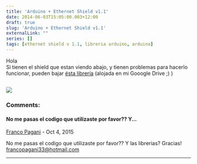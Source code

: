 ```yaml
---
title: 'Arduino + Ethernet Shield v1.1'
date: 2014-06-03T15:05:00.003+12:00
draft: true
slug: 'Arduino + Ethernet Shield v1.1'
externalLink: ""
series: []
tags: [ethernet shield v 1.1, libreria arduino, arduino]
---
```


Hola  
Si tienen el shield que estan viendo abajo, y tienen problemas para hacerlo funcionar, pueden bajar [ésta librería](https://doc-08-cc-docs.googleusercontent.com/docs/securesc/01jbnbbc3b0feh8q9pqpc05imu4mvitp/ao7cvcmdnihssv7d9k9bemiaa0grtgcv/1401760800000/18072697079190331294/18072697079190331294/0B3QJNqyJeGsoSTZoTHlsdjNGb3c?e=download&h=16653014193614665626&nonce=1kdka5j91ct7s&user=18072697079190331294&hash=hoi55l2jbbkve56om75g4hf0pk72ng7s) (alojada en mi Gooogle Drive ;) )  

[![](http://1.bp.blogspot.com/-4WmCW2cDiQU/U4069KT62tI/AAAAAAAAZGc/r1rRZq4eMzM/s1600/26839(1).jpg)](http://1.bp.blogspot.com/-4WmCW2cDiQU/U4069KT62tI/AAAAAAAAZGc/r1rRZq4eMzM/s1600/26839(1).jpg)
---
### Comments:
#### No me pasas el codigo que utilizaste por favor?? Y...
[Franco Pagani](https://www.blogger.com/profile/10213778053014275746 "noreply@blogger.com") - <time datetime="2015-10-02T09:01:54.838+13:00">Oct 4, 2015</time>

No me pasas el codigo que utilizaste por favor?? Y las librerias? Gracias! francopagani33@hotmail.com
<hr />
